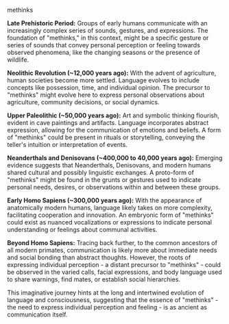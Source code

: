 methinks

**Late Prehistoric Period:** Groups of early humans communicate with an increasingly complex series of sounds, gestures, and expressions. The foundation of "methinks," in this context, might be a specific gesture or series of sounds that convey personal perception or feeling towards observed phenomena, like the changing seasons or the presence of wildlife.

**Neolithic Revolution (~12,000 years ago):** With the advent of agriculture, human societies become more settled. Language evolves to include concepts like possession, time, and individual opinion. The precursor to "methinks" might evolve here to express personal observations about agriculture, community decisions, or social dynamics.

**Upper Paleolithic (~50,000 years ago):** Art and symbolic thinking flourish, evident in cave paintings and artifacts. Language incorporates abstract expression, allowing for the communication of emotions and beliefs. A form of "methinks" could be present in rituals or storytelling, conveying the teller's intuition or interpretation of events.

**Neanderthals and Denisovans (~400,000 to 40,000 years ago):** Emerging evidence suggests that Neanderthals, Denisovans, and modern humans shared cultural and possibly linguistic exchanges. A proto-form of "methinks" might be found in the grunts or gestures used to indicate personal needs, desires, or observations within and between these groups.

**Early Homo Sapiens (~300,000 years ago):** With the appearance of anatomically modern humans, language likely takes on more complexity, facilitating cooperation and innovation. An embryonic form of "methinks" could exist as nuanced vocalizations or expressions to indicate personal understanding or feelings about communal activities.

**Beyond Homo Sapiens:** Tracing back further, to the common ancestors of all modern primates, communication is likely more about immediate needs and social bonding than abstract thoughts. However, the roots of expressing individual perception - a distant precursor to "methinks" - could be observed in the varied calls, facial expressions, and body language used to share warnings, find mates, or establish social hierarchies.

This imaginative journey hints at the long and intertwined evolution of language and consciousness, suggesting that the essence of "methinks" - the need to express individual perception and feeling - is as ancient as communication itself.
